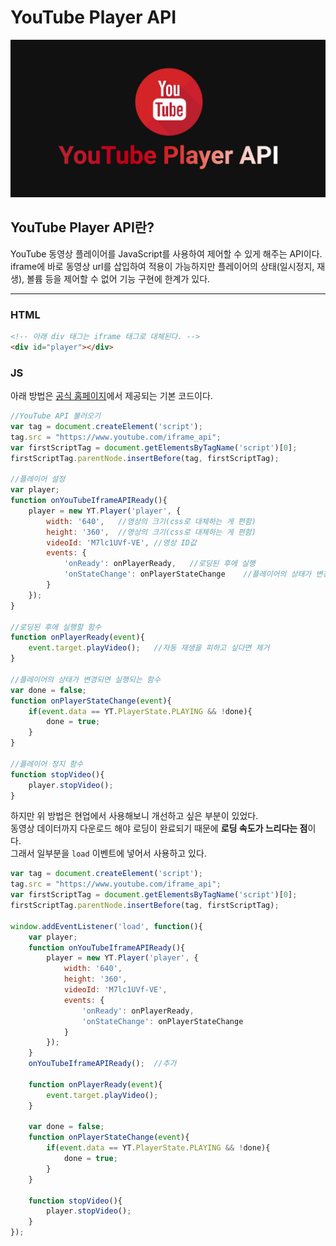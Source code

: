 # **YouTube Player API**

![YouTube Player API](thumb.jpg)

## **YouTube Player API란?**
YouTube 동영상 플레이어를 JavaScript를 사용하여 제어할 수 있게 해주는 API이다.  
iframe에 바로 동영상 url를 삽입하여 적용이 가능하지만 플레이어의 상태(일시정지, 재생), 볼륨 등을 제어할 수 없어 기능 구현에 한계가 있다.

---

### **HTML**
```html
<!-- 아래 div 태그는 iframe 태그로 대체된다. -->
<div id="player"></div>
```

### **JS**
아래 방법은 [공식 홈페이지](https://developers.google.com/youtube/iframe_api_reference)에서 제공되는 기본 코드이다.  
```js
//YouTube API 불러오기
var tag = document.createElement('script');
tag.src = "https://www.youtube.com/iframe_api";
var firstScriptTag = document.getElementsByTagName('script')[0];
firstScriptTag.parentNode.insertBefore(tag, firstScriptTag);

//플레이어 설정
var player;
function onYouTubeIframeAPIReady(){
	player = new YT.Player('player', {
		width: '640',	//영상의 크기(css로 대체하는 게 편함)
		height: '360',	//영상의 크기(css로 대체하는 게 편함)
		videoId: 'M7lc1UVf-VE',	//영상 ID값
		events: {
			'onReady': onPlayerReady,	//로딩된 후에 실행
			'onStateChange': onPlayerStateChange	//플레이어의 상태가 변경되면 실행
		}
	});
}

//로딩된 후에 실행할 함수
function onPlayerReady(event){
	event.target.playVideo();	//자동 재생을 피하고 싶다면 제거
}

//플레이어의 상태가 변경되면 실행되는 함수
var done = false;
function onPlayerStateChange(event){
	if(event.data == YT.PlayerState.PLAYING && !done){
		done = true;
	}
}

//플레이어 정지 함수
function stopVideo(){
	player.stopVideo();
}
```

하지만 위 방법은 현업에서 사용해보니 개선하고 싶은 부분이 있었다.  
동영상 데이터까지 다운로드 해야 로딩이 완료되기 때문에 **로딩 속도가 느리다는 점**이다.  
그래서 일부분을 `load` 이벤트에 넣어서 사용하고 있다.
```js
var tag = document.createElement('script');
tag.src = "https://www.youtube.com/iframe_api";
var firstScriptTag = document.getElementsByTagName('script')[0];
firstScriptTag.parentNode.insertBefore(tag, firstScriptTag);
	
window.addEventListener('load', function(){
	var player;
	function onYouTubeIframeAPIReady(){
		player = new YT.Player('player', {
			width: '640',
			height: '360',
			videoId: 'M7lc1UVf-VE',
			events: {
				'onReady': onPlayerReady,
				'onStateChange': onPlayerStateChange
			}
		});
	}
	onYouTubeIframeAPIReady();	//추가

	function onPlayerReady(event){
		event.target.playVideo();
	}

	var done = false;
	function onPlayerStateChange(event){
		if(event.data == YT.PlayerState.PLAYING && !done){
			done = true;
		}
	}

	function stopVideo(){
		player.stopVideo();
	}
});
```